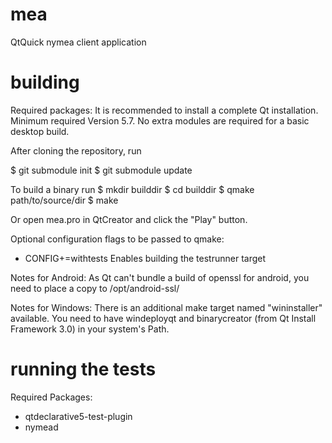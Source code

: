 # mea
QtQuick nymea client application

# building

Required packages:
It is recommended to install a complete Qt installation. Minimum required Version 5.7.
No extra modules are required for a basic desktop build.

After cloning the repository, run

$ git submodule init
$ git submodule update

To build a binary run
$ mkdir builddir
$ cd builddir
$ qmake path/to/source/dir
$ make

Or open mea.pro in QtCreator and click the "Play" button.

Optional configuration flags to be passed to qmake:
- CONFIG+=withtests
  Enables building the testrunner target

Notes for Android:
As Qt can't bundle a build of openssl for android, you need to place a copy to
/opt/android-ssl/

Notes for Windows:
There is an additional make target named "wininstaller" available. You need to
have windeployqt and binarycreator (from Qt Install Framework 3.0) in your
system's Path.

# running the tests
Required Packages:
- qtdeclarative5-test-plugin
- nymead


